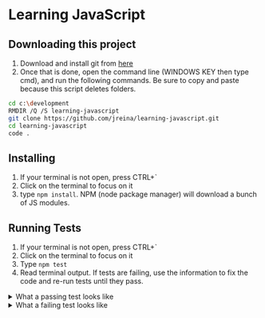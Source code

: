 # Learning JavaScript

## Downloading this project
1. Download and install git from [here](https://git-scm.com/download/win)
2. Once that is done, open the command line (WINDOWS KEY then type cmd), and run the following commands. Be sure to copy and paste because this script deletes folders.

```bash
cd c:\development
RMDIR /Q /S learning-javascript
git clone https://github.com/jreina/learning-javascript.git
cd learning-javascript
code .
```

## Installing
1. If your terminal is not open, press CTRL+`
2. Click on the terminal to focus on it
3. type `npm install`. NPM (node package manager) will download a bunch of JS modules.

## Running Tests
1. If your terminal is not open, press CTRL+`
2. Click on the terminal to focus on it
3. Type `npm test`
4. Read terminal output. If tests are failing, use the information to fix the code and re-run tests until they pass.
<details>
  <summary>What a passing test looks like</summary>
  <p>

  ```bash
  PS C:\development\learning-javascript> npm test

  > learning-javascript@1.0.0 test C:\development\learning-javascript
  > mocha



    data types and variables
      √ Should match


    1 passing (6ms)
  ```
  </p>
</details>

<details>
  <summary>What a failing test looks like</summary>
  <p>
  In the below test run, we are using a variable, <code>companyGreeting</code>, which has not been defined.
  
  ```bash
  PS C:\development\learning-javascript> npm test

  > learning-javascript@1.0.0 test C:\development\learning-javascript
  > mocha

  C:\development\learning-javascript\test\1-data-types-and-variables.spec.js:17
      test(companyGreeting, company, employeeCount, employeeNames)
          ^

  ReferenceError: companyGreeting is not defined
      at Suite.<anonymous> (C:\development\learning-javascript\test\1-data-types-and-variables.spec.js:17:10)
      at Object.create (C:\development\learning-javascript\node_modules\mocha\lib\interfaces\common.js:112:19)
      at context.describe.context.context (C:\development\learning-javascript\node_modules\mocha\lib\interfaces\bdd.js:40:27)
      at Object.<anonymous> (C:\development\learning-javascript\test\1-data-types-and-variables.spec.js:14:1)
      at Module._compile (module.js:643:30)
      at Object.Module._extensions..js (module.js:654:10)
      at Module.load (module.js:556:32)
      at tryModuleLoad (module.js:499:12)
      at Function.Module._load (module.js:491:3)
      at Module.require (module.js:587:17)
      at require (internal/module.js:11:18)
      at C:\development\learning-javascript\node_modules\mocha\lib\mocha.js:250:27
      at Array.forEach (<anonymous>)
      at Mocha.loadFiles (C:\development\learning-javascript\node_modules\mocha\lib\mocha.js:247:14)
      at Mocha.run (C:\development\learning-javascript\node_modules\mocha\lib\mocha.js:576:10)
      at Object.<anonymous> (C:\development\learning-javascript\node_modules\mocha\bin\_mocha:637:18)
      at Module._compile (module.js:643:30)
      at Object.Module._extensions..js (module.js:654:10)
      at Module.load (module.js:556:32)
      at tryModuleLoad (module.js:499:12)
      at Function.Module._load (module.js:491:3)
      at Function.Module.runMain (module.js:684:10)
      at startup (bootstrap_node.js:187:16)
      at bootstrap_node.js:608:3
  npm ERR! Test failed.  See above for more details.
  ```
  </p>
</details>
